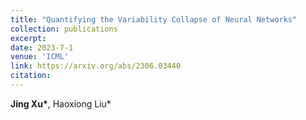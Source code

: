 ```yaml
---
title: "Quantifying the Variability Collapse of Neural Networks"
collection: publications 
excerpt: 
date: 2023-7-1
venue: 'ICML'
link: https://arxiv.org/abs/2306.03440
citation: 
---
```

**Jing Xu\***, Haoxiong Liu\*
